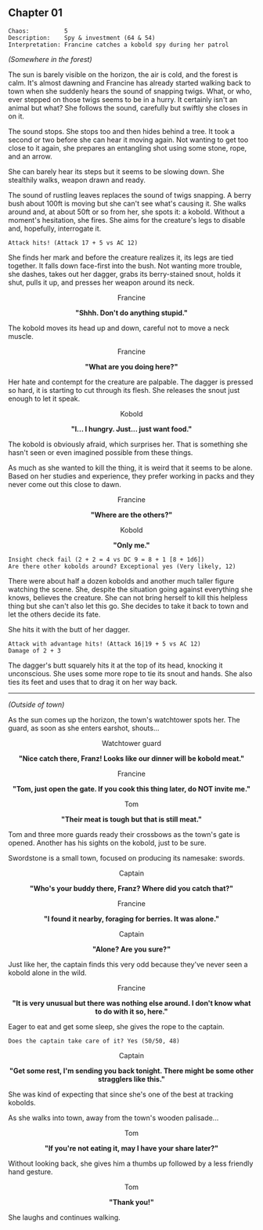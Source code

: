 ## Chapter 01

```
Chaos:          5
Description:    Spy & investment (64 & 54)
Interpretation: Francine catches a kobold spy during her patrol
```
*(Somewhere in the forest)*

The sun is barely visible on the horizon, the air is cold, and the forest is calm. It's almost dawning and Francine has already started walking back to town when she suddenly hears the sound of snapping twigs. What, or who, ever stepped on those twigs seems to be in a hurry. It certainly isn't an animal but what? She follows the sound, carefully but swiftly she closes in on it.

The sound stops. She stops too and then hides behind a tree. It took a second or two before she can hear it moving again. Not wanting to get too close to it again, she prepares an entangling shot using some stone, rope, and an arrow.

She can barely hear its steps but it seems to be slowing down. She stealthily walks, weapon drawn and ready.

The sound of rustling leaves replaces the sound of twigs snapping. A berry bush about 100ft is moving but she can't see what's causing it. She walks around and, at about 50ft or so from her, she spots it: a kobold. Without a moment's hesitation, she fires. She aims for the creature's legs to disable and, hopefully, interrogate it.

```
Attack hits! (Attack 17 + 5 vs AC 12)
```

She finds her mark and before the creature realizes it, its legs are tied together. It falls down face-first into the bush. Not wanting more trouble, she dashes, takes out her dagger, grabs its berry-stained snout, holds it shut, pulls it up, and presses her weapon around its neck.

<center>
Francine

**"Shhh. Don't do anything stupid."**
</center>

The kobold moves its head up and down, careful not to move a neck muscle.

<center>
Francine

**"What are you doing here?"**
</center>

Her hate and contempt for the creature are palpable. The dagger is pressed so hard, it is starting to cut through its flesh. She releases the snout just enough to let it speak.

<center>
Kobold

**"I... I hungry. Just... just want food."**
</center>

The kobold is obviously afraid, which surprises her. That is something she hasn't seen or even imagined possible from these things.

As much as she wanted to kill the thing, it is weird that it seems to be alone. Based on her studies and experience, they prefer working in packs and they never come out this close to dawn.

<center>
Francine

**"Where are the others?"**
</center>

<center>
Kobold

**"Only me."**
</center>

```
Insight check fail (2 + 2 = 4 vs DC 9 = 8 + 1 [8 + 1d6])
Are there other kobolds around? Exceptional yes (Very likely, 12)
```

There were about half a dozen kobolds and another much taller figure watching the scene. She, despite the situation going against everything she knows, believes the creature. She can not bring herself to kill this helpless thing but she can't also let this go. She decides to take it back to town and let the others decide its fate.

She hits it with the butt of her dagger.

```
Attack with advantage hits! (Attack 16|19 + 5 vs AC 12)
Damage of 2 + 3
```

The dagger's butt squarely hits it at the top of its head, knocking it unconscious. She uses some more rope to tie its snout and hands. She also ties its feet and uses that to drag it on her way back.

---

*(Outside of town)*

As the sun comes up the horizon, the town's watchtower spots her. The guard, as soon as she enters earshot, shouts...

<center>
Watchtower guard

**"Nice catch there, Franz! Looks like our dinner will be kobold meat."**
</center>

<center>
Francine

**"Tom, just open the gate. If you cook this thing later, do NOT invite me."**
</center>

<center>
Tom

**"Their meat is tough but that is still meat."**
</center>

Tom and three more guards ready their crossbows as the town's gate is opened. Another has his sights on the kobold, just to be sure.

Swordstone is a small town, focused on producing its namesake: swords.

<center>
Captain

**"Who's your buddy there, Franz? Where did you catch that?"**
</center>

<center>
Francine

**"I found it nearby, foraging for berries. It was alone."**
</center>

<center>
Captain

**"Alone? Are you sure?"**
</center>

Just like her, the captain finds this very odd because they've never seen a kobold alone in the wild.

<center>
Francine

**"It is very unusual but there was nothing else around. I don't know what to do with it so, here."**
</center>

Eager to eat and get some sleep, she gives the rope to the captain.

```
Does the captain take care of it? Yes (50/50, 48)
```

<center>
Captain

**"Get some rest, I'm sending you back tonight. There might be some other stragglers like this."**
</center>

She was kind of expecting that since she's one of the best at tracking kobolds.

As she walks into town, away from the town's wooden palisade...

<center>
Tom

**"If you're not eating it, may I have your share later?"**
</center>

Without looking back, she gives him a thumbs up followed by a less friendly hand gesture.

<center>
Tom

**"Thank you!"**
</center>

She laughs and continues walking.

